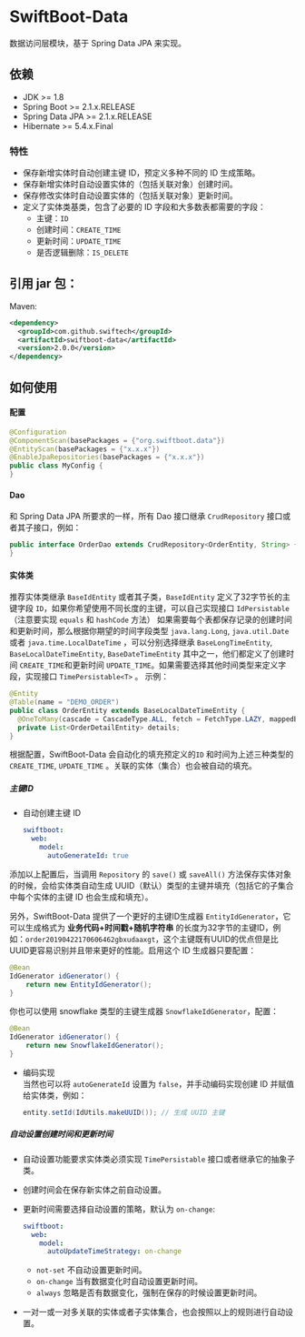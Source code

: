 # SwiftBoot-Data

数据访问层模块，基于 Spring Data JPA 来实现。

## 依赖
* JDK >= 1.8
* Spring Boot >= 2.1.x.RELEASE
* Spring Data JPA >= 2.1.x.RELEASE
* Hibernate >= 5.4.x.Final


### 特性
* 保存新增实体时自动创建主键 ID，预定义多种不同的 ID 生成策略。
* 保存新增实体时自动设置实体的（包括关联对象）创建时间。
* 保存修改实体时自动设置实体的（包括关联对象）更新时间。
* 定义了实体类基类，包含了必要的 ID 字段和大多数表都需要的字段：
  * 主键：`ID`
  * 创建时间：`CREATE_TIME`
  * 更新时间：`UPDATE_TIME`
  * 是否逻辑删除：`IS_DELETE`

## 引用 jar 包：

Maven:

  ```xml
  <dependency>
    <groupId>com.github.swiftech</groupId>
    <artifactId>swiftboot-data</artifactId>
    <version>2.0.0</version>
  </dependency>
  ```

## 如何使用
#### 配置


```java
@Configuration
@ComponentScan(basePackages = {"org.swiftboot.data"})
@EntityScan(basePackages = {"x.x.x"})
@EnableJpaRepositories(basePackages = {"x.x.x"})
public class MyConfig {
}
```
#### Dao

和 Spring Data JPA 所要求的一样，所有 Dao 接口继承 `CrudRepository` 接口或者其子接口，例如：

  ```java
  public interface OrderDao extends CrudRepository<OrderEntity, String> {
  }
  ```

#### 实体类

推荐实体类继承 `BaseIdEntity` 或者其子类，`BaseIdEntity` 定义了32字节长的主键字段 `ID`，如果你希望使用不同长度的主键，可以自己实现接口 `IdPersistable`（注意要实现 `equals` 和 `hashCode` 方法） 
如果需要每个表都保存记录的创建时间和更新时间，那么根据你期望的时间字段类型 `java.lang.Long`, `java.util.Date` 或者 `java.time.LocalDateTime` ，可以分别选择继承 `BaseLongTimeEntity`, `BaseLocalDateTimeEntity`, `BaseDateTimeEntity` 其中之一，他们都定义了创建时间 `CREATE_TIME`和更新时间 `UPDATE_TIME`。如果需要选择其他时间类型来定义字段，实现接口 `TimePersistable<T>` 。
示例：

  ```java
  @Entity
  @Table(name = "DEMO_ORDER")
  public class OrderEntity extends BaseLocalDateTimeEntity {
    @OneToMany(cascade = CascadeType.ALL, fetch = FetchType.LAZY, mappedBy = "order", orphanRemoval = true)
    private List<OrderDetailEntity> details;
  }
  ```

根据配置，SwiftBoot-Data 会自动化的填充预定义的`ID` 和时间为上述三种类型的 `CREATE_TIME`, `UPDATE_TIME` 。关联的实体（集合）也会被自动的填充。


##### 主键ID

* 自动创建主键 ID


  ```yaml
  swiftboot:
    web:
      model:
        autoGenerateId: true
  ```

添加以上配置后，当调用 `Repository` 的 `save()` 或 `saveAll()` 方法保存实体对象的时候，会给实体类自动生成 UUID（默认）类型的主键并填充（包括它的子集合中每个实体的主键 ID 也会生成和填充）。

另外，SwiftBoot-Data 提供了一个更好的主键ID生成器 `EntityIdGenerator`，它可以生成格式为 **业务代码+时间戳+随机字符串** 的长度为32字节的主键ID，例如：`order20190422170606462gbxudaaxgt`，这个主键既有UUID的优点但是比UUID更容易识别并且带来更好的性能。启用这个 ID 生成器只要配置：


  ```java
  @Bean
  IdGenerator idGenerator() {
      return new EntityIdGenerator();
  }
  ```

你也可以使用 snowflake 类型的主键生成器 `SnowflakeIdGenerator`，配置：

  ```java
  @Bean
  IdGenerator idGenerator() {
      return new SnowflakeIdGenerator();
  }
  ```

* 编码实现  
  当然也可以将 `autoGenerateId` 设置为 `false`，并手动编码实现创建 ID 并赋值给实体类，例如：


  ```java
  entity.setId(IdUtils.makeUUID()); // 生成 UUID 主键
  ```

##### 自动设置创建时间和更新时间

* 自动设置功能要求实体类必须实现 `TimePersistable` 接口或者继承它的抽象子类。
* 创建时间会在保存新实体之前自动设置。
* 更新时间需要选择自动设置的策略，默认为 `on-change`:
  

  ```yaml
  swiftboot:
    web:
      model:
        autoUpdateTimeStrategy: on-change
  ```

  * `not-set` 不自动设置更新时间。
  * `on-change` 当有数据变化时自动设置更新时间。
  * `always` 忽略是否有数据变化，强制在保存的时候设置更新时间。
* 一对一或一对多关联的实体或者子实体集合，也会按照以上的规则进行自动设置。